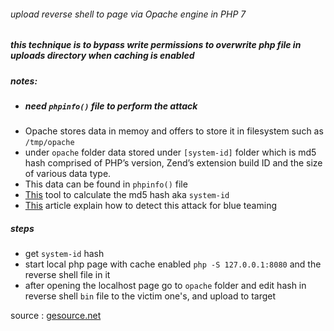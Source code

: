 
###### upload reverse shell to page via Opache engine in PHP 7
##### this technique is to bypass write permissions to overwrite php file in uploads directory when caching is enabled

##### notes:
- ##### need `phpinfo()` file to perform the attack
- Opache stores data in memoy and offers to store it in filesystem such as `/tmp/opache`
- under `opache` folder data stored under `[system-id]` folder which is md5 hash comprised of PHP’s version, Zend’s extension build ID and the size of various data type.
- This data can be found in `phpinfo()` file 
- [This](https://github.com/GoSecure/php7-opcache-override) tool to calculate the md5 hash aka `system-id`
- [This](https://www.gosecure.net/blog/2016/05/26/detecting-hidden-backdoors-in-php-opcache/) article explain how to detect this attack for blue teaming
##### steps
- get `system-id` hash
- start local php page with cache enabled `php -S 127.0.0.1:8080` and the reverse shell file in it
- after opening the localhost page go to `opache` folder and edit hash in reverse shell `bin` file to the victim one's, and upload to target



source : [gesource.net](https://www.gosecure.net/blog/2016/04/27/binary-webshell-through-opcache-in-php-7/)